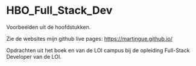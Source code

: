# HBO_Full_Stack_Dev

Voorbeelden uit de hoofdstukken.

Zie de websites mijn github live pages: https://martingue.github.io/

Opdrachten uit het boek en van de LOI campus bij de opleiding Full-Stack Developer van de LOI.
